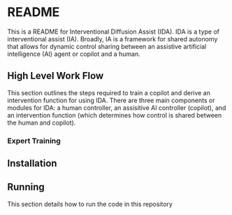 # README
This is a README for Interventional Diffusion Assist (IDA).
IDA is a type of interventional assist (IA).
Broadly, IA is a framework for shared autonomy that allows for dynamic control sharing between an assistive artificial intelligence (AI) agent or copilot and a human.

## High Level Work Flow
This section outlines the steps required to train a copilot and derive an intervention function for using IDA. There are three main components or modules for IDA: a human controller, an assisitive AI controller (copilot), and an intervention function (which determines how control is shared between the human and copilot).



### Expert Training


## Installation

## Running
This section details how to run the code in this repository